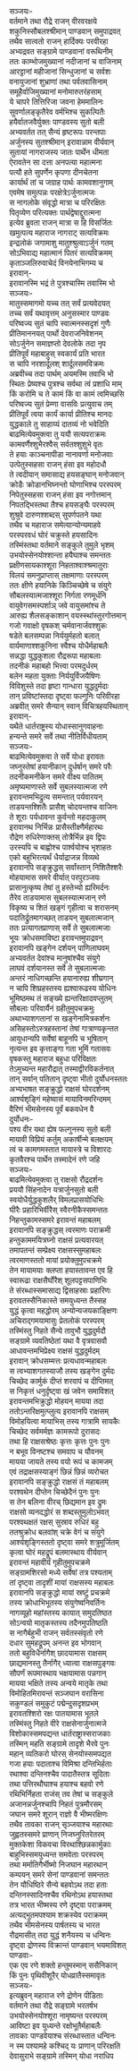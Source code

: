 सञ्जयः-  
वर्तमाने तथा रौद्रे राजन् वीरवरक्षये  
शकुनिस्सौबलश्श्रीमान् पाण्डवान् समुपाद्रवत्  
तथैव सात्वतो राजन् हार्दिक्यः परवीरहा  
अभ्यद्रवत सङ्ग्रामे पाण्डवानां वरूथिनीम्  
ततः काम्भोजमुख्यानां नदीजानां च वाजिनाम्  
आरट्टानां महीजानां सिन्धुजानां च सर्वशः  
वनायुजानां शुभ्राणां तथा पर्वतवासिनाम्  
समूहैर्वाजिमुख्यानां मनोमारुतरंहसाम्  
ये चापरे तित्तिरिजा जवना हेममालिनः  
सुवर्णालङ्कृतैरेव वर्मभिश्च सुकल्पितैः  
हयैर्वातजवैर्युक्तः पाण्डवस्य सुतो बली  
अभ्यवर्तत तत् सैन्यं हृष्टरूपः परन्तपाः  
अर्जुनस्य सुतश्श्रीमान् इरावान्नाम वीर्यवान्  
सुतायां नागराजस्य जातः पार्थेन धीमता  
ऐरावतेन सा दत्ता अनपत्या महात्मना  
पत्यौ हते सुपर्णेन कृपणा दीनचेतना  
कार्यार्थं तां च जग्राह पार्थः कामवशानुगाम्  
एवमेष समुत्पन्नः परक्षेत्रेऽर्जुनात्मजः  
स नागलोके संवृद्धो मात्रा च परिरक्षितः  
पितृव्येण परित्यक्तः पार्थद्वेषाद्दुरात्मना  
इत्येव ब्रुवता राजन् मात्रा स हि विसर्जितः  
खमुत्पत्य महाराज नागराट् सत्यविक्रमः  
इन्द्रलोकं जगामाशु मातुश्श्रुत्वाऽर्जुनं गतम्  
सोऽभिवाद्य महात्मानं पितरं सत्यविक्रमम्  
कृताञ्जलिरुवाचेदं विनयेनाभिगम्य च  
इरावान्-  
इरावानस्मि भद्रं ते पुत्रश्चास्मि तवास्मि भो  
सञ्जयः-  
मातुस्समागमो यच्च तत् सर्वं प्रत्यवेदयत्  
तच्च सर्वं यथावृत्तम् अनुसस्मार पाण्डवः  
परिष्वज्य सुतं चापि स्वात्मनस्सदृशं गुणैः  
प्रीतिमाननयत् पार्थो देवराजनिवेशनम्  
सोऽर्जुनेन समाज्ञप्तो देवलोके तदा नृप  
प्रीतिपूर्वं महाबाहुस् स्वकार्यं प्रति भारत  
स चापि नरशार्दूलश् शार्दूलसमविक्रमः  
अब्रवीच्च तदा पार्थम् अयमस्मि तवाभि भो  
स्थितः प्रेष्यश्च पुत्रश्च सर्वथा त्वं प्रशाधि माम्  
किं करोमि च ते कामं किं वा कामं त्वमिच्छसि  
परिष्वज्य सुतं प्रेम्णा वासविः प्रत्युवाच तम्  
प्रीतिपूर्वं त्वया कार्यं कार्या प्रीतिश्च मानदः  
युद्धकाले तु साहाय्यं दातव्यं नो भवेदिति  
बाढमित्येवमुक्त्वा तु ययौ सत्यपराक्रमः  
कामवर्णैश्शुभैरश्वैस् सर्वतश्शुशुभे वृतः  
ते हयाः काञ्चनापीडा नानावर्णा मनोजवाः  
उत्पेतुस्सहसा राजन् हंसा इव महोदधौ  
ते त्वदीयान् समासाद्य हयसङ्घान् मनोजवान्  
क्रोडैः क्रोडानभिघ्नन्तो घोणाभिश्च परस्परम्  
निपेतुस्सहसा राजन् हंसा इव नगोत्तमान्  
निपतद्भिस्तथा तैश्च हयसङ्घैः परस्परम्  
शुश्रुवे दारुणश्शब्दस् सुपर्णपतने यथा  
तथैव च महाराज समेत्यान्योन्यमाहवे  
परस्परवधं घोरं चक्रुस्ते हयसादिनः  
तस्मिंस्तथा वर्तमाने सङ्कुले तुमुले भृशम्  
उभयोस्सेनयोश्शान्ता हयैघाश्च समन्ततः  
प्रक्षीणसायकाश्शूरा निहताश्वाश्श्रमातुराः  
विलयं समनुप्राप्तास् तक्षमाणाः परस्परम्  
ततः क्षीणे हयानिके किञ्चिच्छेषे च संयुगे  
सौबलस्यात्मजाश्शूरा निर्गता रणमूर्धनि  
वायुवेगसमस्पर्शाञ् जवे वायुसमांश्च ते  
आरुह्य शैलसङ्काशान् वयस्स्थांस्तुरगोत्तमान्  
गजो गवाक्षो वृषकश् चर्मवानार्जवश्शुकः  
षडेते बलसम्पन्ना निर्ययुर्महतो बलात्  
वार्यमाणाश्शकुनिना स्वैश्च योधैर्महाबलैः  
सन्नद्धा युद्धकुशला रौद्ररूपा महाबलाः  
तदनीकं महाबहो भित्त्वा परमदुर्धरम्  
बलेन महता युक्ताः निर्ययुर्विजयैषिणः  
विविशुस्ते तदा हृष्टा गान्धारा युद्धदुर्मदाः  
तान् प्रविष्टांस्तदा दृष्ट्वा फल्गुनिः परिवीरहा  
अब्रवीत् समरे सैन्यान् स्वान् विचित्रहयस्थितान्  
इरावान्-  
यथैते धार्तराष्ट्रस्य योधास्सानुगवाहनाः  
हन्यन्ते समरे सर्वे तथा नीतिर्विधीयताम्  
सञ्जयः-  
बाढमित्येवमुक्त्वा ते सर्वे योधा इरावतः  
जघ्नुस्तेषां हयानीकान् दुर्धर्षान् समरे परैः  
तदनीकमनीकेन समरे वीक्ष्य पातितम्  
अमृष्यमाणास्ते सर्वे सुबलस्यात्मजा रणे  
इरावन्तमभिद्रुत्य समन्तात् पर्यवारयन्  
ताडयन्तश्शितैः प्रासैश् चोदयन्तश्च वाजिनः  
ते शूराः पर्यधावन्त कुर्वन्तो महदाकुलम्  
इरावानथ निर्भिन्नः प्रासैस्तीक्ष्णैर्महारथः  
रौद्रेण रुधिरेणाक्तस् तोत्रैर्भिन्न इव द्विपः  
उरस्यपि च बाह्वोश्च पार्श्वयोश्च भृशाहतः  
एको बहुभिरत्यर्थं धैर्याद्राजन्न विव्यथे  
इरावानपि सङ्क्रुद्धस् सर्वांस्तान् निशितैश्शरैः  
मोहयामास समरे वीर्यात् परपुरञ्जयः  
प्रासानुत्कृष्य तेषां तु हस्तेभ्यो ह्यरिमर्दनः  
तैरेव ताडयामास सुबलस्यात्मजान् रणे  
विकृष्य च शितं खङ्गं गृहीत्वा च शरासनम्  
पदातिर्द्रुतमागच्छत् ताडयन् सुबलात्मजान्  
ततः प्रत्यागतप्राणास् सर्वे ते सुबलात्मजाः  
भूयः क्रोधसमाविष्टा इरावन्तमुपाद्रवन्  
इरावानपि खङ्गेन दर्शयन् पाणिलाघवम्  
अभ्यवर्तत देवांश्च मानुषांश्चैव संयुगे  
लाघवं दर्शयानस्त सर्वे ते सुबलात्मजाः  
अन्तरं नाधिगच्छन्ति हयानारुह्य शीघ्रगान्  
न चापि शिघ्रहस्तस्य ह्यश्वारूढस्य योधिनः  
भूमिष्ठमथ तं सङ्ख्ये ह्यन्तरिक्षादवप्लुतम्  
सौबलाः परिवार्यैनं ग्रहीतुमुपचक्रमुः  
अथाभ्याशगतानां स खङ्गेनामित्रकर्शनः  
असिहस्तोऽस्त्रहस्तानां तेषां गात्राण्यकृन्तत  
आयुधान्यपि सर्वेषां बाहूनपि च भूषितान्  
नृत्यन्त इव कृत्ताङ्गा गता भूमिं गतासवः  
वृषकस्तु महाराज बहुधा परिविक्षतः  
तेऽमुच्यन्त महारौद्रात् तस्माद्वीरविकर्तनात्  
तान् सर्वान् पतितान् दृष्ट्वा भीतो दुर्योधनस्ततः  
अभ्यभाषत सङ्क्रुद्धो राक्षसं घोरदर्शनम्  
आर्श्यशृङ्गिं महेष्वासं मायाविनमरिन्दमम्  
वैरिणं भीमसेनस्य पूर्वं बकवधेन वै  
दुर्योधनः-  
पश्य वीर यथा ह्येष फल्गुनस्य सुतो बली  
मायावी विप्रियं कर्तुम् अकार्षीन्मे बलक्षयम्  
त्वं च कामगमस्तात मायास्त्रे च विशारदः  
कृतवैरश्च पार्थेन तस्मादेनं रणे जहि  
सञ्जयः-  
बाढमित्येवमुक्त्वा तु राक्षसो रौद्रदर्शनः  
प्रययौ सिंहनादेन यत्रार्जुनसुतो बली  
स्वयोधैर्युद्धकुशलैर् विमलप्रासयोधिभिः  
घीरैः प्रहारिभिर्वीरैस् स्वैरनीकैस्समन्ततः  
निहन्तुकामस्समरे इरावन्तं महाबलम्  
इरावानपि सङ्क्रुद्धस् त्वरमाणः पराक्रमी  
हन्तुकाममयित्रघ्नो राक्षसं प्रत्यवारयत्  
तमापतन्तं सम्प्रेक्ष्य राक्षसस्सुमहाबलः  
त्वरमाणस्ततो मायां प्रयोक्तुमुपचक्रमे  
तेन मायामयाः क्लप्ता हयास्तावन्त एव हि  
स्वारूढा राक्षसैर्घोरैश् शूलपट्टसपाणिभिः  
ते संरब्धास्समासाद्य द्विसाहस्राः प्रहारिणः  
इरावतस्सैनिकास्ते समयुध्यन्त तैस्सह  
युद्धं कृत्वा महद्धोरम् अन्योन्यजयकाङ्क्षिणः  
अचिराद्गमयामासुः प्रेतलोकं परस्परम्  
तस्मिंस्तु निहते सैन्ये तावुभौ युद्धदुर्मदौ  
सङ्ग्रामे व्यवतिष्ठेतां यथा वै वृत्रवासवौ  
आधावन्तमभिप्रेक्ष्य राक्षसं युद्धदुर्मदम्  
इरावान् क्रोधसम्मत्तः प्रत्यधावन्महाबलः  
स त्वभ्याशगतस्याजौ तस्य खङ्गेन दुर्मदः  
चिच्छेद कार्मुकं दीप्तं शरवापं च दीप्तिमत्  
स निकृत्तं धनुर्दृष्ट्वा खं जवेन समाविशत्  
इरावन्तमभिक्रुद्धो मोहयन् मायया तदा  
ततोऽन्तरिक्षमुत्प्लुत्य इरावानपि राक्षसम्  
विमोहयित्वा मायाभिस् तस्य गात्रामि सायकैः  
चिच्छेद सर्वमर्मज्ञः कामरूपो दुरासदः  
तथा हि राक्षसश्रेष्ठः कृत्तः कृत्तः पुनः पुनः  
न बभूव विनष्टश्च समवाप च यौवनम्  
मायया जायते तस्य वयो रूपं च कामजम्  
एवं तद्राक्षसस्याङ्गं छिन्नं छिन्नं व्यरोचत  
इरावानपि सङ्क्रुद्धो राक्षसं तं महाबलम्  
परश्वथेन दीप्तेन चिच्छेदैनं पुनः पुनः  
स तेन बलिना वीरच् छिद्यमान इव द्रुमः  
राक्षसो व्यनदद्धोरं स शब्दस्तुमुलोऽभवत्  
परश्वथक्षतं रक्षस् सुस्राव रुधिरं बहु  
ततश्रुक्रोध बलवांश् चक्रे वेगं च संयुगे  
आर्श्यशृङ्गिस्ततो दृष्ट्वा समरे शत्रुमूर्जितम्  
कृत्वा घोरं महद्रूपं बलमास्थाय वीर्यवान्  
इरावन्तं महावीर्यं गृहीतुमुपचक्रमे  
सङ्ग्रामशिरसो मध्ये सर्वेषां तत्र पश्यताम्  
तां दृष्ट्वा तादृशीं मायां राक्षसस्य महाबलः  
इरावानपि सङ्क्रुद्धो मायां स्रष्टुं प्रचक्रमे  
तस्य क्रोधाभिभूतस्य संयुगेष्वनिवर्तिनः  
नागव्यूहो महांस्तस्य कायात् समुदतिष्ठत  
सोऽन्वयो मातृकस्तस्य तदैनमुपतिष्ठति  
स नागैर्बहुभी राजन् सर्वतस्संवृतो रणे  
दधार सुमहद्रूपम् अनन्त इव भोगवान्  
ततो बहुविधैर्नागैश् छादयामास राक्षसम्  
छाद्यमानस्तु तैर्नागैर् ध्यात्वा राक्षसपुङ्गवः  
सौपर्णं रूपमास्थाय भक्षयामास पन्नगान्  
मायया भक्षिते तस्य अन्वये मातृके तथा  
विमोहितमिरावन्तं सञ्जघान वरासिना  
सकुण्डलं समुकुटं पद्मेन्दुसदृशप्रभम्  
इरावतश्शिरो रक्षः पातयामास भूतले  
तस्मिंस्तु निहते वीरे राक्षसेनार्जुनात्मजे  
विशोकास्समपद्यन्त धार्तराष्ट्रास्सराजकाः  
तस्मिन् महति सङ्ग्रामे तादृशे भैरवे पुनः  
महान् व्यतिकरो घोरस् सेनयोस्समपद्यत  
गजा हयाः पदाताश्च विमिश्रा दन्तिभिर्हताः  
रथाश्वा दन्तिनश्चैव पादातैस्तत्र सूदिताः  
तथा पत्तिरथौघाश्च हयाश्च बहवो रणे  
रथिभिर्निहता राजंस् तव तेषां च सङ्कुले  
अजानन्नर्जुनश्चापि निहतं पुत्रमौरसम्  
जघान समरे शूरान् राज्ञो वै भीष्मरक्षिणः  
तथैव तावका राजन् सृञ्जयाश्च महारथाः  
जुह्वतस्समरे प्राणान् निजघ्नुरितरेतरम्  
मुक्तकेशा विकवचा विरथाश्छिन्नकार्मुकाः  
बाहुभिस्समयुध्यन्त समवेताः परस्परम्  
तथा मर्मातिगैर्भीष्मो निजघान महारथान्  
कम्पयन् समरे सेनां पाण्डवानां समन्ततः  
तेन यौधिष्ठिरे सैन्ये बहवोऽथ तदा हताः  
दन्तिनस्सादिनश्चैव रथिनोऽथ हयास्तथा  
तत्र भारत भीष्मस्य रणे दृष्ट्वा पराक्रमम्  
अत्यद्भुतमपश्याम शक्रस्येव पराक्रमम्  
तथैव भीमसेनस्य पार्षतस्य च भारत  
रौद्रमासीत् तदा युद्धं शनैयस्य च धन्विनः  
दृष्ट्वा द्रोणस्य विक्रान्तं पाण्डवान् भयमाविशत्  
पाण्डवाः-  
एक एव रणे शक्तो हन्तुमस्मान् ससैनिकान्  
किं पुनः पृथिवीशूरैर् योधव्रातैस्समावृतः  
सञ्जयः-  
इत्यब्रुवन् महाराज रणे द्रोणेन पीडिताः  
वर्तमाने तथा रौद्रे सङ्ग्रामे भरतर्षभ  
उभयोस्सेनयोश्शूरा नामृष्यन्त परस्परम्  
आविष्टा इव युध्यन्ते रक्षोभूतैर्महाबलैः  
तावकाः पाण्डवेयाश्च संरब्धास्तात धन्विनः  
न स्म पश्यामहे कश्चिद् यः प्राणान् परिरक्षति  
देवासुराभे सङ्ग्रामे तस्मिन् योधा नराधिप  
